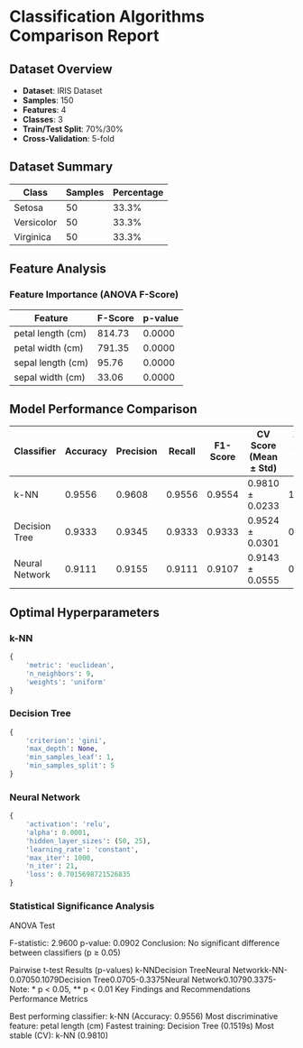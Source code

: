 # Classification Algorithms Comparison Report

## Dataset Overview
- **Dataset**: IRIS Dataset
- **Samples**: 150
- **Features**: 4
- **Classes**: 3
- **Train/Test Split**: 70%/30%
- **Cross-Validation**: 5-fold

## Dataset Summary

| Class | Samples | Percentage |
|-------|---------|------------|
| Setosa | 50 | 33.3% |
| Versicolor | 50 | 33.3% |
| Virginica | 50 | 33.3% |

## Feature Analysis

### Feature Importance (ANOVA F-Score)

| Feature | F-Score | p-value |
|---------|---------|---------|
| petal length (cm) | 814.73 | 0.0000 |
| petal width (cm) | 791.35 | 0.0000 |
| sepal length (cm) | 95.76 | 0.0000 |
| sepal width (cm) | 33.06 | 0.0000 |

## Model Performance Comparison

| Classifier | Accuracy | Precision | Recall | F1-Score | CV Score (Mean ± Std) | Train Time (s) | Pred Time (s) |
|------------|----------|-----------|--------|----------|-----------------------|----------------|---------------|
| k-NN | 0.9556 | 0.9608 | 0.9556 | 0.9554 | 0.9810 ± 0.0233 | 1.2850 | 0.001727 |
| Decision Tree | 0.9333 | 0.9345 | 0.9333 | 0.9333 | 0.9524 ± 0.0301 | 0.1519 | 0.000092 |
| Neural Network | 0.9111 | 0.9155 | 0.9111 | 0.9107 | 0.9143 ± 0.0555 | 0.5617 | 0.000126 |

## Optimal Hyperparameters

### k-NN
```python
{
    'metric': 'euclidean',
    'n_neighbors': 9,
    'weights': 'uniform'
}
```
### Decision Tree
```python
{
    'criterion': 'gini',
    'max_depth': None,
    'min_samples_leaf': 1,
    'min_samples_split': 5
}
```
### Neural Network
```python
{
    'activation': 'relu',
    'alpha': 0.0001,
    'hidden_layer_sizes': (50, 25),
    'learning_rate': 'constant',
    'max_iter': 1000,
    'n_iter': 21,
    'loss': 0.7015698721526835
}
```
### Statistical Significance Analysis
ANOVA Test

F-statistic: 2.9600
p-value: 0.0902
Conclusion: No significant difference between classifiers (p ≥ 0.05)

Pairwise t-test Results (p-values)
k-NNDecision TreeNeural Networkk-NN-0.07050.1079Decision Tree0.0705-0.3375Neural Network0.10790.3375-
Note: * p < 0.05, ** p < 0.01
Key Findings and Recommendations
Performance Metrics

 Best performing classifier: k-NN (Accuracy: 0.9556)
 Most discriminative feature: petal length (cm)
 Fastest training: Decision Tree (0.1519s)
 Most stable (CV): k-NN (0.9810)


